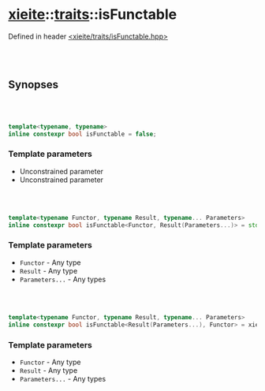 # [xieite](../xieite.md)::[traits](../traits.md)::isFunctable
Defined in header [<xieite/traits/isFunctable.hpp>](../../include/xieite/traits/isFunctable.hpp)

<br/><br/>

## Synopses

<br/><br/>

```cpp
template<typename, typename>
inline constexpr bool isFunctable = false;
```
### Template parameters
- Unconstrained parameter
- Unconstrained parameter

<br/><br/>

```cpp
template<typename Functor, typename Result, typename... Parameters>
inline constexpr bool isFunctable<Functor, Result(Parameters...)> = std::same_as<Result, decltype(std::declval<Functor>()(std::declval<Parameters>()...))>;
```
### Template parameters
- `Functor` - Any type
- `Result` - Any type
- `Parameters...` - Any types

<br/><br/>

```cpp
template<typename Functor, typename Result, typename... Parameters>
inline constexpr bool isFunctable<Result(Parameters...), Functor> = xieite::traits::isFunctable<Functor, Result(Parameters...)>;
```
### Template parameters
- `Functor` - Any type
- `Result` - Any type
- `Parameters...` - Any types
